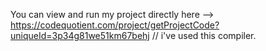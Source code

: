 You can view and run my project directly here --> https://codequotient.com/project/getProjectCode?uniqueId=3p34g81we51km67behj
// i've used this compiler.
